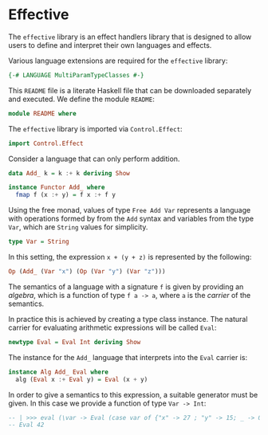 # Effective

The `effective` library is an effect handlers library that is designed
to allow users to define and interpret their own languages and
effects.

Various language extensions are required for the `effective` library:
```haskell
{-# LANGUAGE MultiParamTypeClasses #-}
```
This `README` file is a literate Haskell file that can be downloaded
separately and executed. We define the module `README`:
```haskell
module README where
```
The `effective` library is imported via `Control.Effect`:
```haskell
import Control.Effect
```

Consider a language that can only perform addition.
```haskell
data Add_ k = k :+ k deriving Show

instance Functor Add_ where
  fmap f (x :+ y) = f x :+ f y
```
Using the free monad, values of type `Free Add Var` represents
a language with operations formed by from the `Add` syntax and
variables from the type `Var`, which are `String` values for
simplicity.
```haskell
type Var = String
```
In this setting, the expression `x + (y + z)` is represented by the
following:
```haskell ignore
Op (Add_ (Var "x") (Op (Var "y") (Var "z")))
```
The semantics of a language with a signature `f` is given by providing
an _algebra_, which is a function of type `f a -> a`, where `a` is the
_carrier_ of the semantics.


In practice this is achieved by creating a type class instance.
The natural carrier for evaluating arithmetic expressions will be
called `Eval`:
```haskell
newtype Eval = Eval Int deriving Show
```
The instance for the `Add_` language that interprets into the `Eval`
carrier is:
```haskell
instance Alg Add_ Eval where
  alg (Eval x :+ Eval y) = Eval (x + y)
```
In order to give a semantics to this expression, a suitable generator
must be given. In this case we provide a function of type `Var ->
Int`:
```haskell
-- | >>> eval (\var -> Eval (case var of {"x" -> 27 ; "y" -> 15; _ -> 0})) (Op ((Var "x") :+ (Var "y")))
-- Eval 42
```
